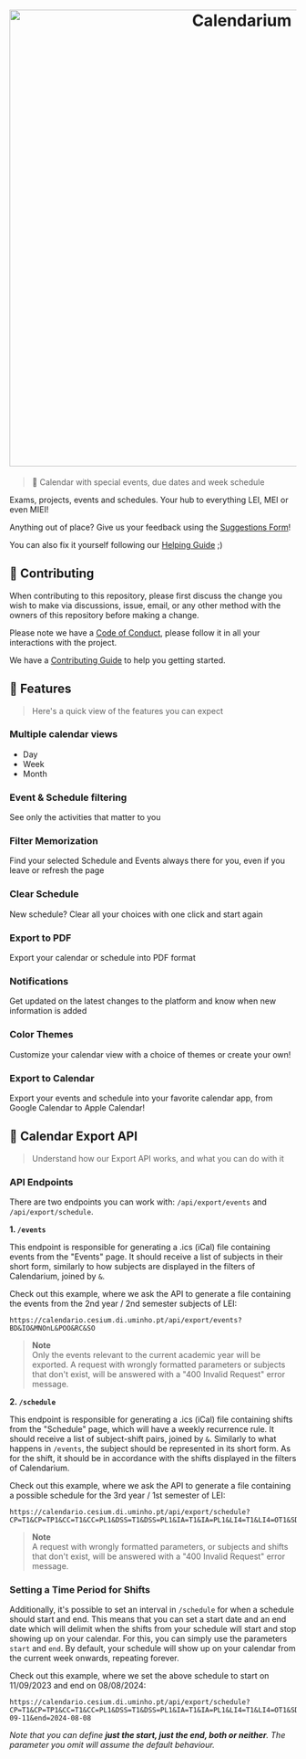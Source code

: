 <h1 align="center">
  <a href="https://calendario.cesium.di.uminho.pt/" title="Go to Calendarium">
    <picture>
      <source media="(prefers-color-scheme: dark)" srcset="assets/calendarium-banner-dark.png">
      <source media="(prefers-color-scheme: light)" srcset="assets/calendarium-banner-light.png">
      <img alt="Calendarium" height="auto" width="800px">
    </picture>
  </a>
</h1>

[netlify-status]: https://app.netlify.com/sites/cesium-calendarium/deploys

> 📅 Calendar with special events, due dates and week schedule

Exams, projects, events and schedules. Your hub to everything LEI, MEI or even MIEI!

Anything out of place? Give us your feedback using the [Suggestions Form](https://forms.gle/C2uxuUKqoeqMWfcZ6)!

You can also fix it yourself following our [Helping Guide](HELPING_GUIDE.md) ;)

## 🤝 Contributing

When contributing to this repository, please first discuss the change you wish to make via discussions, issue, email, or any other method with the owners of this repository before making a change.

Please note we have a [Code of Conduct](CODE_OF_CONDUCT.md), please follow it in all your interactions with the project.

We have a [Contributing Guide](CONTRIBUTING.md) to help you getting started.

## 📑 Features

> Here's a quick view of the features you can expect

### Multiple calendar views

- Day
- Week
- Month

### Event & Schedule filtering

See only the activities that matter to you

### Filter Memorization

Find your selected Schedule and Events always there for you, even if you leave or refresh the page

### Clear Schedule

New schedule? Clear all your choices with one click and start again

### Export to PDF

Export your calendar or schedule into PDF format

### Notifications

Get updated on the latest changes to the platform and know when new information is added

### Color Themes

Customize your calendar view with a choice of themes or create your own!

### Export to Calendar

Export your events and schedule into your favorite calendar app, from Google Calendar to Apple Calendar!

## 🔌 Calendar Export API

> Understand how our Export API works, and what you can do with it

### API Endpoints

There are two endpoints you can work with: `/api/export/events` and `/api/export/schedule`.

**1. `/events`**

This endpoint is responsible for generating a .ics (iCal) file containing events from the "Events" page. It should receive a list of subjects in their short form, similarly to how subjects are displayed in the filters of Calendarium, joined by `&`.

Check out this example, where we ask the API to generate a file containing the events from the 2nd year / 2nd semester subjects of LEI:

```
https://calendario.cesium.di.uminho.pt/api/export/events?BD&IO&MNOnL&POO&RC&SO
```

> **Note**  
> Only the events relevant to the current academic year will be exported. A request with wrongly formatted parameters or subjects that don't exist, will be answered with a "400 Invalid Request" error message.

**2. `/schedule`**

This endpoint is responsible for generating a .ics (iCal) file containing shifts from the "Schedule" page, which will have a weekly recurrence rule. It should receive a list of subject-shift pairs, joined by `&`. Similarly to what happens in `/events`, the subject should be represented in its short form. As for the shift, it should be in accordance with the shifts displayed in the filters of Calendarium.

Check out this example, where we ask the API to generate a file containing a possible schedule for the 3rd year / 1st semester of LEI:

```
https://calendario.cesium.di.uminho.pt/api/export/schedule?CP=T1&CP=TP1&CC=T1&CC=PL1&DSS=T1&DSS=PL1&IA=T1&IA=PL1&LI4=T1&LI4=OT1&SD=T1&SD=PL1
```

> **Note**  
> A request with wrongly formatted parameters, or subjects and shifts that don't exist, will be answered with a "400 Invalid Request" error message.

### Setting a Time Period for Shifts

Additionally, it's possible to set an interval in `/schedule` for when a schedule should start and end. This means that you can set a start date and an end date which will delimit when the shifts from your schedule will start and stop showing up on your calendar. For this, you can simply use the parameters `start` and `end`. By default, your schedule will show up on your calendar from the current week onwards, repeating forever.

Check out this example, where we set the above schedule to start on 11/09/2023 and end on 08/08/2024:

```
https://calendario.cesium.di.uminho.pt/api/export/schedule?CP=T1&CP=TP1&CC=T1&CC=PL1&DSS=T1&DSS=PL1&IA=T1&IA=PL1&LI4=T1&LI4=OT1&SD=T1&SD=PL1&start=2023-09-11&end=2024-08-08
```

_Note that you can define **just the start, just the end, both or neither**. The parameter you omit will assume the default behaviour._
